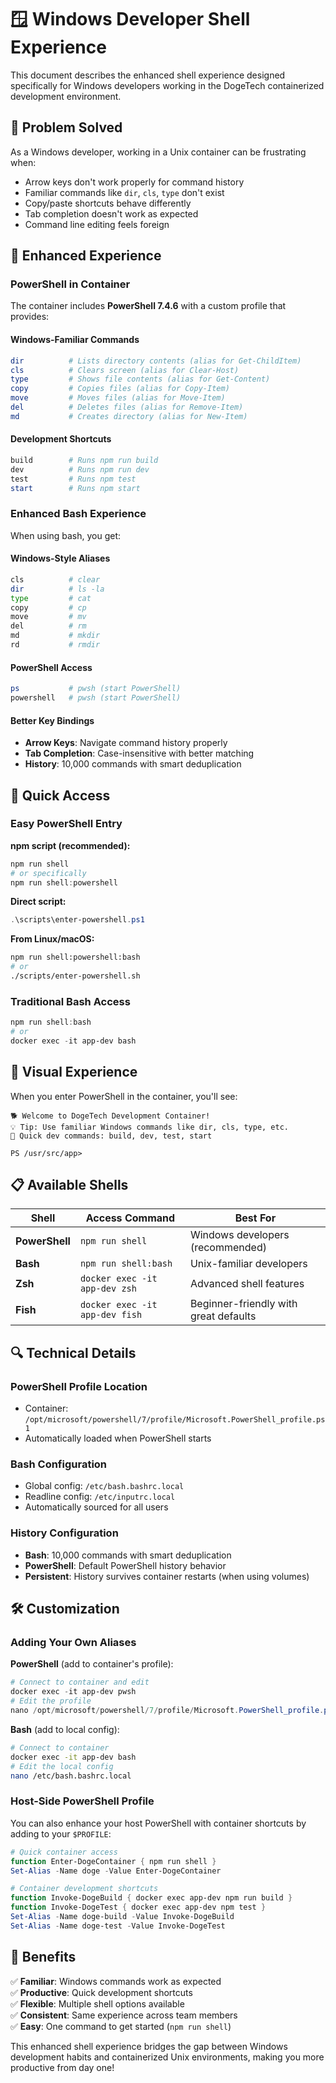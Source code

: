 # 🪟 Windows Developer Shell Experience

This document describes the enhanced shell experience designed specifically for Windows developers working in the DogeTech containerized development environment.

## 🎯 Problem Solved

As a Windows developer, working in a Unix container can be frustrating when:
- Arrow keys don't work properly for command history
- Familiar commands like `dir`, `cls`, `type` don't exist
- Copy/paste shortcuts behave differently
- Tab completion doesn't work as expected
- Command line editing feels foreign

## 🚀 Enhanced Experience

### PowerShell in Container

The container includes **PowerShell 7.4.6** with a custom profile that provides:

#### Windows-Familiar Commands
```powershell
dir          # Lists directory contents (alias for Get-ChildItem)
cls          # Clears screen (alias for Clear-Host)
type         # Shows file contents (alias for Get-Content)
copy         # Copies files (alias for Copy-Item)
move         # Moves files (alias for Move-Item)
del          # Deletes files (alias for Remove-Item)
md           # Creates directory (alias for New-Item)
```

#### Development Shortcuts
```powershell
build        # Runs npm run build
dev          # Runs npm run dev
test         # Runs npm test
start        # Runs npm start
```

### Enhanced Bash Experience

When using bash, you get:

#### Windows-Style Aliases
```bash
cls          # clear
dir          # ls -la
type         # cat
copy         # cp
move         # mv
del          # rm
md           # mkdir
rd           # rmdir
```

#### PowerShell Access
```bash
ps           # pwsh (start PowerShell)
powershell   # pwsh (start PowerShell)
```

#### Better Key Bindings
- **Arrow Keys**: Navigate command history properly
- **Tab Completion**: Case-insensitive with better matching
- **History**: 10,000 commands with smart deduplication

## 🔧 Quick Access

### Easy PowerShell Entry

**npm script (recommended):**
```powershell
npm run shell
# or specifically
npm run shell:powershell
```

**Direct script:**
```powershell
.\scripts\enter-powershell.ps1
```

**From Linux/macOS:**
```bash
npm run shell:powershell:bash
# or
./scripts/enter-powershell.sh
```

### Traditional Bash Access

```powershell
npm run shell:bash
# or
docker exec -it app-dev bash
```

## 🎨 Visual Experience

When you enter PowerShell in the container, you'll see:

```
🐕 Welcome to DogeTech Development Container!
💡 Tip: Use familiar Windows commands like dir, cls, type, etc.
🚀 Quick dev commands: build, dev, test, start

PS /usr/src/app>
```

## 📋 Available Shells

| Shell | Access Command | Best For |
|-------|----------------|----------|
| **PowerShell** | `npm run shell` | Windows developers (recommended) |
| **Bash** | `npm run shell:bash` | Unix-familiar developers |
| **Zsh** | `docker exec -it app-dev zsh` | Advanced shell features |
| **Fish** | `docker exec -it app-dev fish` | Beginner-friendly with great defaults |

## 🔍 Technical Details

### PowerShell Profile Location
- Container: `/opt/microsoft/powershell/7/profile/Microsoft.PowerShell_profile.ps1`
- Automatically loaded when PowerShell starts

### Bash Configuration
- Global config: `/etc/bash.bashrc.local`
- Readline config: `/etc/inputrc.local`
- Automatically sourced for all users

### History Configuration
- **Bash**: 10,000 commands with smart deduplication
- **PowerShell**: Default PowerShell history behavior
- **Persistent**: History survives container restarts (when using volumes)

## 🛠️ Customization

### Adding Your Own Aliases

**PowerShell** (add to container's profile):
```powershell
# Connect to container and edit
docker exec -it app-dev pwsh
# Edit the profile
nano /opt/microsoft/powershell/7/profile/Microsoft.PowerShell_profile.ps1
```

**Bash** (add to local config):
```bash
# Connect to container
docker exec -it app-dev bash
# Edit the local config
nano /etc/bash.bashrc.local
```

### Host-Side PowerShell Profile

You can also enhance your host PowerShell with container shortcuts by adding to your `$PROFILE`:

```powershell
# Quick container access
function Enter-DogeContainer { npm run shell }
Set-Alias -Name doge -Value Enter-DogeContainer

# Container development shortcuts
function Invoke-DogeBuild { docker exec app-dev npm run build }
function Invoke-DogeTest { docker exec app-dev npm test }
Set-Alias -Name doge-build -Value Invoke-DogeBuild
Set-Alias -Name doge-test -Value Invoke-DogeTest
```

## 🎉 Benefits

✅ **Familiar**: Windows commands work as expected  
✅ **Productive**: Quick development shortcuts  
✅ **Flexible**: Multiple shell options available  
✅ **Consistent**: Same experience across team members  
✅ **Easy**: One command to get started (`npm run shell`)  

This enhanced shell experience bridges the gap between Windows development habits and containerized Unix environments, making you more productive from day one!